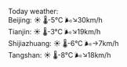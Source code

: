 Today weather:  
Beijing: ☀️ 🌡️-5°C 🌬️↘30km/h  
Tianjin: ☀️ 🌡️-3°C 🌬️↘19km/h  
Shijiazhuang: ☀️ 🌡️-6°C 🌬️→7km/h  
Tangshan: ☀️ 🌡️-8°C 🌬️↘18km/h  
